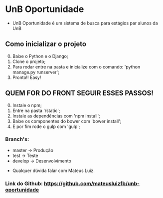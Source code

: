 # UnB Oportunidade
- UnB Oportunidade é um sistema de busca para estágios par alunos da UnB

## Como inicializar o projeto

0. Baixe o Python e o Django;
1. Clone o projeto;
2. Para rodar entre na pasta e inicialize com o comando: 'python manage.py runserver';
3. Pronto!! Easy!

## QUEM FOR DO FRONT SEGUIR ESSES PASSOS!

0. Instale o npm;
1. Entre na pasta '/static';
2. Instale as dependências com 'npm install';
3. Baixe os componentes do bower com 'bower install';
4. E por fim rode o gulp com 'gulp';


### Branch's:

- master -> Produção
- test -> Teste
- develop -> Desenvolvimento

* Qualquer dúvida falar com Mateus Luiz.

### Link do Github: https://github.com/mateusluizfb/unb-oportunidade
